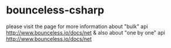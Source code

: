 #  bounceless-csharp

please visit the page for more information about "bulk" api http://www.bounceless.io/docs/net
& also about "one by one" api http://www.bounceless.io/docs/net
